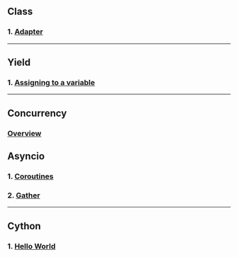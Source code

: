 ## Class

### 1. [Adapter](./docs/Adapter/Adapter.md)

---
## Yield

### 1. [Assigning to a variable](./docs/Yield/Yield.md)

---
## Concurrency

### [Overview](./docs/Concurrency/Concurrency.md)

## Asyncio

### 1. [Coroutines](./docs/Asyncio/Asyncio_Coroutines.md)
### 2. [Gather](./docs/Asyncio/Asyncio_Gather.md)

---

## Cython

### 1. [Hello World](./docs/Cython/Hello_World.md)